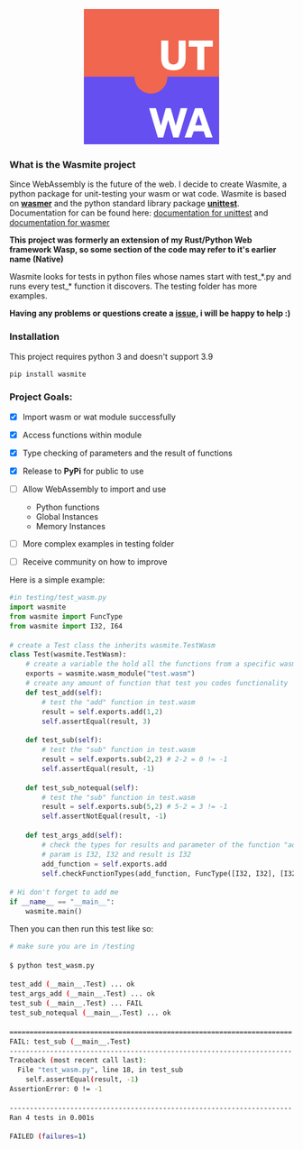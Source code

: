 <p align="center">
  <img src="images/logo.svg"/>
</p> 

### What is the Wasmite project
Since WebAssembly is the future of the web. I decide to create Wasmite, a python package for unit-testing your wasm or wat code. Wasmite is based on **[wasmer](https://wasmerio.github.io/wasmer-python/api/wasmer/)** and the python standard library package **[unittest](https://docs.python.org/3/library/unittest.html)**. Documentation for can be found here: [documentation for unittest](https://docs.python.org/3/library/unittest.html) and [documentation for wasmer](https://wasmerio.github.io/wasmer-python/api/wasmer/)

**This project was formerly an extension of my Rust/Python Web framework Wasp, so some section of the code may refer to it's earlier name (Native)** 

Wasmite looks for tests in python files whose names start with test_\*.py and runs every test_\* function it discovers. The testing folder has more examples.

**Having any problems or questions create a [issue](https://github.com/yusuf8ahmed/Wasmite/issues/new), i will be happy to help :)**

### Installation

This project requires python 3 and doesn't support 3.9
```bash
pip install wasmite
```

### Project Goals:

- [x] Import wasm or wat module successfully
- [x] Access functions within module 
- [x] Type checking of parameters and the result of functions
- [x] Release to **PyPi** for public to use
- [ ] Allow WebAssembly to import and use 
    - Python functions
    - Global Instances
    - Memory Instances
- [ ] More complex examples in testing folder
- [ ] Receive community on how to improve


Here is a simple example:
```python
#in testing/test_wasm.py
import wasmite
from wasmite import FuncType
from wasmite import I32, I64

# create a Test class the inherits wasmite.TestWasm
class Test(wasmite.TestWasm):
    # create a variable the hold all the functions from a specific wasm file.
    exports = wasmite.wasm_module("test.wasm")
    # create any amount of function that test you codes functionality
    def test_add(self):
        # test the "add" function in test.wasm
        result = self.exports.add(1,2)
        self.assertEqual(result, 3) 
        
    def test_sub(self):
        # test the "sub" function in test.wasm
        result = self.exports.sub(2,2) # 2-2 = 0 != -1
        self.assertEqual(result, -1)
        
    def test_sub_notequal(self):
        # test the "sub" function in test.wasm
        result = self.exports.sub(5,2) # 5-2 = 3 != -1
        self.assertNotEqual(result, -1)

    def test_args_add(self):
        # check the types for results and parameter of the function "add"
        # param is I32, I32 and result is I32
        add_function = self.exports.add
        self.checkFunctionTypes(add_function, FuncType([I32, I32], [I32])) # result will fail
        
# Hi don't forget to add me         
if __name__ == "__main__":
    wasmite.main()
```
Then you can then run this test like so:
```bash
# make sure you are in /testing

$ python test_wasm.py

test_add (__main__.Test) ... ok
test_args_add (__main__.Test) ... ok
test_sub (__main__.Test) ... FAIL
test_sub_notequal (__main__.Test) ... ok

======================================================================
FAIL: test_sub (__main__.Test)
----------------------------------------------------------------------
Traceback (most recent call last):
  File "test_wasm.py", line 18, in test_sub
    self.assertEqual(result, -1)
AssertionError: 0 != -1

----------------------------------------------------------------------
Ran 4 tests in 0.001s

FAILED (failures=1)
```